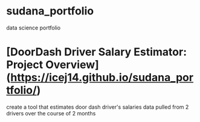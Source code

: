 # sudana_portfolio
data science portfolio

# [DoorDash Driver Salary Estimator: Project Overview] (https://icej14.github.io/sudana_portfolio/)
create a tool that estimates door dash driver's salaries
data pulled from 2 drivers over the course of 2 months
